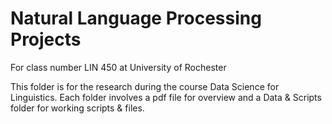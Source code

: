# Natural Language Processing Projects
For class number LIN 450 at University of Rochester

This folder is for the research during the course Data Science for Linguistics.
Each folder involves a pdf file for overview and a Data & Scripts folder for working scripts & files.
